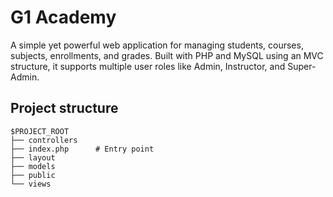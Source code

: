 # G1 Academy

A simple yet powerful web application for managing students, courses, subjects, enrollments, and grades. Built with PHP and MySQL using an MVC structure, it supports multiple user roles like Admin, Instructor, and Super-Admin.

## Project structure

```
$PROJECT_ROOT
├── controllers
├── index.php      # Entry point
├── layout
├── models
├── public
└── views
```
